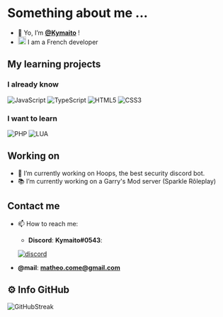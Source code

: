# Something about me ...
- 👋 Yo, I’m **[@Kymaito](https://github.com/Kymaito/)** !
- <img src="https://user-images.githubusercontent.com/81523999/229277031-b0b54782-1695-45e2-8a6d-5887b665f53b.png" style="width:18px;"> I am a French developer

## My learning projects

### I already know
![JavaScript](https://img.shields.io/badge/javascript-%23323330.svg?style=for-the-badge&logo=javascript&logoColor=%23F7DF1E)
![TypeScript](https://img.shields.io/badge/typescript-%23007ACC.svg?style=for-the-badge&logo=typescript&logoColor=white)
![HTML5](https://img.shields.io/badge/html-%23E34F26.svg?style=for-the-badge&logo=html5&logoColor=white)
![CSS3](https://img.shields.io/badge/css-%231572B6.svg?style=for-the-badge&logo=css3&logoColor=white)

### I want to learn
![PHP](https://img.shields.io/badge/php-%23777BB4.svg?style=for-the-badge&logo=php&logoColor=white)
![LUA](https://img.shields.io/badge/lua-%23007CCC.svg?style=for-the-badge&logo=lua&logoColor=white)

## Working on

- 🌱 I’m currently working on Hoops, the best security discord bot.
- 📚 I’m currently working on a Garry's Mod server (Sparkle Rôleplay)

## Contact me
- 📫 How to reach me:
  - **Discord**: **Kymaito#0543**:
  
  [![discord](https://invidget.switchblade.xyz/p5kqzkdV8a)](https://discord.gg/p5kqzkdV8a) 
  
-  **@mail**: **matheo.come@gmail.com**


## ⚙️ Info GitHub

![GitHubStreak](https://github-readme-streak-stats.herokuapp.com?user=Kymaito&theme=github-dark)
